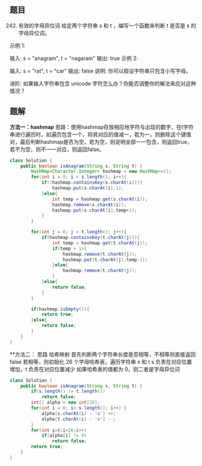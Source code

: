 ﻿## 题目
242. 有效的字母异位词
给定两个字符串 s 和 t ，编写一个函数来判断 t 是否是 s 的字母异位词。

示例 1:

输入: s = "anagram", t = "nagaram"
输出: true
示例 2:

输入: s = "rat", t = "car"
输出: false
说明:
你可以假设字符串只包含小写字母。

进阶:
如果输入字符串包含 unicode 字符怎么办？你能否调整你的解法来应对这种情况？

## 题解
**方法一：hashmap**
思路：使用hashmap存放相应地字符与出现的数字，在t字符串进行遍历时，如遍历包含一个，将其对应的值减一，若为一，则删除这个键值对，最后判断hashmap是否为空，若为空，则说明全部一一包含，则返回true，若不为空，则不一一对应，则返回false。
```java
class Solution {
    public boolean isAnagram(String s, String t) {
        HashMap<Character,Integer> hashmap = new HashMap<>();
        for(int i = 0; i < s.length(); i++){
            if(!hashmap.containsKey(s.charAt(i))){
                hashmap.put(s.charAt(i),1);
            }else{
                int temp = hashmap.get(s.charAt(i));
                hashmap.remove(s.charAt(i));
                hashmap.put(s.charAt(i),temp+1);
            }
        }

        for(int j = 0; j < t.length(); j++){
            if(hashmap.containsKey(t.charAt(j))){
                int temp = hashmap.get(t.charAt(j));
                if(temp > 1){
                    hashmap.remove(t.charAt(j));
                    hashmap.put(t.charAt(j),temp-1);
                }else{
                    hashmap.remove(t.charAt(j));
                }
            }else{
                return false;
            }
        }

        if(hashmap.isEmpty()){
            return true;
        }else{
            return false;
        }
    }
}
```


**方法二：
思路
哈希映射
首先判断两个字符串长度是否相等，不相等则直接返回 false
若相等，则初始化 26 个字母哈希表，遍历字符串 s 和 t
s 负责在对应位置增加，t 负责在对应位置减少
如果哈希表的值都为 0，则二者是字母异位词

```java
class Solution {
    public boolean isAnagram(String s, String t) {
        if(s.length() != t.length())
            return false;
        int[] alpha = new int[26];
        for(int i = 0; i< s.length(); i++) {
            alpha[s.charAt(i) - 'a'] ++;
            alpha[t.charAt(i) - 'a'] --;
        }
        for(int i=0;i<26;i++)
            if(alpha[i] != 0)
                return false;
        return true;
    }
}

```

